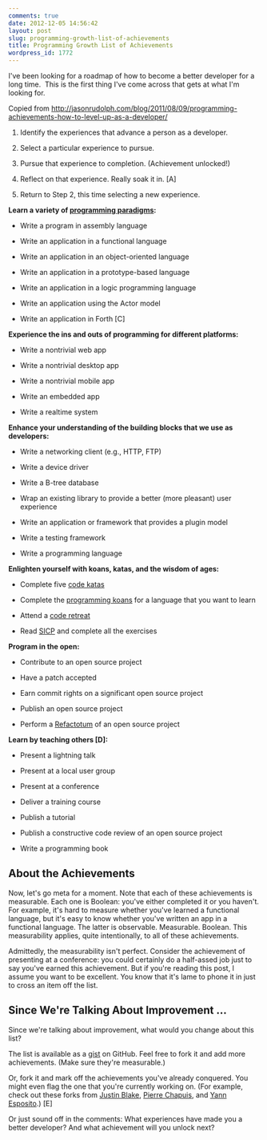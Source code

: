 ```yaml
---
comments: true
date: 2012-12-05 14:56:42
layout: post
slug: programming-growth-list-of-achievements
title: Programming Growth List of Achievements
wordpress_id: 1772
---
```


I've been looking for a roadmap of how to become a better developer for a long time.  This is the first thing I've come across that gets at what I'm looking for.

Copied from http://jasonrudolph.com/blog/2011/08/09/programming-achievements-how-to-level-up-as-a-developer/



	
  1. Identify the experiences that advance a person as a developer.

	
  2. Select a particular experience to pursue.

	
  3. Pursue that experience to completion. (Achievement unlocked!)

	
  4. Reflect on that experience. Really soak it in. [A]

	
  5. Return to Step 2, this time selecting a new experience.


**Learn a variety of [programming paradigms](http://en.wikipedia.org/wiki/Programming_paradigm):**



	
  * Write a program in assembly language

	
  * Write an application in a functional language

	
  * Write an application in an object-oriented language

	
  * Write an application in a prototype-based language

	
  * Write an application in a logic programming language

	
  * Write an application using the Actor model

	
  * Write an application in Forth [C]


**Experience the ins and outs of programming for different platforms:**



	
  * Write a nontrivial web app

	
  * Write a nontrivial desktop app

	
  * Write a nontrivial mobile app

	
  * Write an embedded app

	
  * Write a realtime system


**Enhance your understanding of the building blocks that we use as developers:**



	
  * Write a networking client (e.g., HTTP, FTP)

	
  * Write a device driver

	
  * Write a B-tree database

	
  * Wrap an existing library to provide a better (more pleasant) user experience

	
  * Write an application or framework that provides a plugin model

	
  * Write a testing framework

	
  * Write a programming language


**Enlighten yourself with koans, katas, and the wisdom of ages:**



	
  * Complete five [code katas](http://en.wikipedia.org/wiki/Kata_(programming))

	
  * Complete the [programming koans](http://sett.ociweb.com/sett/settJan2011.html) for a language that you want to learn

	
  * Attend a [code retreat](http://coderetreat.com/)

	
  * Read [SICP](http://mitpress.mit.edu/sicp/) and complete all the exercises


**Program in the open:**



	
  * Contribute to an open source project

	
  * Have a patch accepted

	
  * Earn commit rights on a significant open source project

	
  * Publish an open source project

	
  * Perform a [Refactotum](http://thinkrelevance.com/blog/2007/04/03/twir.html) of an open source project


**Learn by teaching others [D]:**



	
  * Present a lightning talk

	
  * Present at a local user group

	
  * Present at a conference

	
  * Deliver a training course

	
  * Publish a tutorial

	
  * Publish a constructive code review of an open source project

	
  * Write a programming book




## About the Achievements


Now, let's go meta for a moment. Note that each of these achievements is measurable. Each one is Boolean: you've either completed it or you haven't. For example, it's hard to measure whether you've learned a functional language, but it's easy to know whether you've written an app in a functional language. The latter is observable. Measurable. Boolean. This measurability applies, quite intentionally, to all of these achievements.

Admittedly, the measurability isn't perfect. Consider the achievement of presenting at a conference: you could certainly do a half-assed job just to say you've earned this achievement. But if you're reading this post, I assume you want to be excellent. You know that it's lame to phone it in just to cross an item off the list.


## Since We're Talking About Improvement ...


Since we're talking about improvement, what would you change about this list?

The list is available as a [gist](https://gist.github.com/1133830#file_programming_achievements.md) on GitHub. Feel free to fork it and add more achievements. (Make sure they're measurable.)

Or, fork it and mark off the achievements you've already conquered. You might even flag the one that you're currently working on. (For example, check out these forks from [Justin Blake](https://gist.github.com/1134309), [Pierre Chapuis](https://gist.github.com/1134276), and [Yann Esposito](https://gist.github.com/1134044).) [E]

Or just sound off in the comments: What experiences have made you a better developer? And what achievement will you unlock next?
